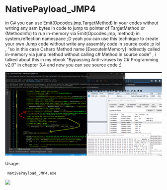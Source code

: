 # NativePayload_JMP4

in C# you can use Emit(Opcodes.jmp,TargetMethod) in your codes without writing any asm bytes in code to jump to pointer of TargetMethod or (MethodInfo) to run in-memory via Emit(Opcodes.jmp, method) in system.reflection namespace ;D
yeah you can use this technique to create your own Jump code without write any assembly code in source code ;p lol , "so in this case Csharp Method name [ExecuteInMemory] indirectly called in-memory via jump method without calling c# Method in source code" , i talked about this in my ebook "Bypassing Anti-viruses by C# Programming v2.0" in chapter 3.4 and now you can see source code ;) 

 ![](https://github.com/DamonMohammadbagher/NativePayload_JMP4/blob/main/NativePayload_JMP4.png)


Usage: 
    
     NativePayload_JMP4.exe 
      
 
<p><a href="https://hits.seeyoufarm.com"><img src="https://hits.seeyoufarm.com/api/count/incr/badge.svg?url=https://github.com/DamonMohammadbagher/NativePayload_JMP4/"/></a></p>
